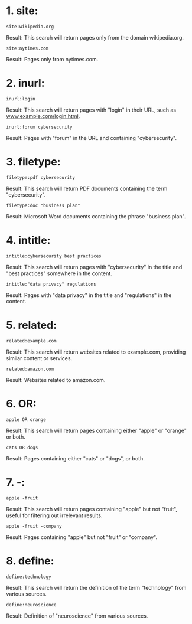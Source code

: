 # 1. site:
```
site:wikipedia.org
```
Result: This search will return pages only from the domain wikipedia.org.
```
site:nytimes.com
```
Result: Pages only from nytimes.com.

# 2. inurl:
```
inurl:login
```
Result: This search will return pages with "login" in their URL, such as www.example.com/login.html.
```
inurl:forum cybersecurity
```
Result: Pages with "forum" in the URL and containing "cybersecurity".

# 3. filetype:
```
filetype:pdf cybersecurity
```
Result: This search will return PDF documents containing the term "cybersecurity".
```
filetype:doc "business plan"
```
Result: Microsoft Word documents containing the phrase "business plan".

# 4. intitle:
```
intitle:cybersecurity best practices
```
Result: This search will return pages with "cybersecurity" in the title and "best practices" somewhere in the content.
```
intitle:"data privacy" regulations
```
Result: Pages with "data privacy" in the title and "regulations" in the content.

# 5. related:
```
related:example.com
```
Result: This search will return websites related to example.com, providing similar content or services.
```
related:amazon.com
```
Result: Websites related to amazon.com.

# 6. OR:
```
apple OR orange
```
Result: This search will return pages containing either "apple" or "orange" or both.
```
cats OR dogs
```
Result: Pages containing either "cats" or "dogs", or both.

# 7. -:
```
apple -fruit
```
Result: This search will return pages containing "apple" but not "fruit", useful for filtering out irrelevant results.
```
apple -fruit -company
```
Result: Pages containing "apple" but not "fruit" or "company".

# 8. define:
```
define:technology
```
Result: This search will return the definition of the term "technology" from various sources.
```
define:neuroscience
```
Result: Definition of "neuroscience" from various sources.
